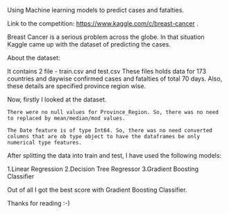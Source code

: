 

Using Machine learning models to predict cases and fatalties.

Link to the competition: https://www.kaggle.com/c/breast-cancer .

Breast Cancer is a serious problem across the globe. In that situation Kaggle came up with the dataset of predicting the cases.

About the dataset:

It contains 2 file - train.csv and test.csv These files holds data for 173 countries and daywise confirmed cases and fatalties of total 70 days. Also, these details are specified province region wise.

Now, firstly I looked at the dataset.

    There were no null values for Province_Region. So, there was no need to replaced by mean/median/mod values.

    The Date feature is of type Int64. So, there was no need converted columns that are ob type object to have the dataframes be only numerical type features.

After splitting the data into train and test, I have used the following models:

1.Linear Regression
2.Decision Tree Regressor
3.Gradient Boosting Classifier

Out of all I got the best score with Gradient Boosting Classifier.

Thanks for reading :-)
